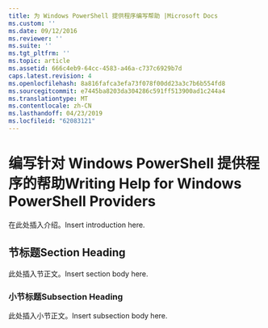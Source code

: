 ```yaml
---
title: 为 Windows PowerShell 提供程序编写帮助 |Microsoft Docs
ms.custom: ''
ms.date: 09/12/2016
ms.reviewer: ''
ms.suite: ''
ms.tgt_pltfrm: ''
ms.topic: article
ms.assetid: 666c4eb9-64cc-4583-a46a-c737c6929b7d
caps.latest.revision: 4
ms.openlocfilehash: 8a816fafca3efa73f078f00dd23a3c7b6b554fd8
ms.sourcegitcommit: e7445ba8203da304286c591ff513900ad1c244a4
ms.translationtype: MT
ms.contentlocale: zh-CN
ms.lasthandoff: 04/23/2019
ms.locfileid: "62083121"
---
```

# <a name="writing-help-for-windows-powershell-providers"></a><span data-ttu-id="0d592-102">编写针对 Windows PowerShell 提供程序的帮助</span><span class="sxs-lookup"><span data-stu-id="0d592-102">Writing Help for Windows PowerShell Providers</span></span>

<span data-ttu-id="0d592-103">在此处插入介绍。</span><span class="sxs-lookup"><span data-stu-id="0d592-103">Insert introduction here.</span></span>

## <a name="section-heading"></a><span data-ttu-id="0d592-104">节标题</span><span class="sxs-lookup"><span data-stu-id="0d592-104">Section Heading</span></span>

 <span data-ttu-id="0d592-105">此处插入节正文。</span><span class="sxs-lookup"><span data-stu-id="0d592-105">Insert section body here.</span></span>

### <a name="subsection-heading"></a><span data-ttu-id="0d592-106">小节标题</span><span class="sxs-lookup"><span data-stu-id="0d592-106">Subsection Heading</span></span>

 <span data-ttu-id="0d592-107">此处插入小节正文。</span><span class="sxs-lookup"><span data-stu-id="0d592-107">Insert subsection body here.</span></span>